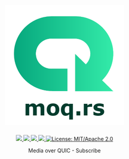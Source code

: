 <h1 align="center">
 <a href="https://moq.rs"><img src="https://raw.githubusercontent.com/moq-rs/moq-rs.github.io/master/res/moq-rs.png" alt="moq.rs"></a>
 <br>
</h1>
<p align="center">
 <a href="https://github.com/moq-rs/moq/actions">
  <img src="https://github.com/moq-rs/moq/workflows/cargo/badge.svg">
 </a>
 <a href="https://deps.rs/repo/github/moq-rs/moq">
  <img src="https://deps.rs/repo/github/moq-rs/moq/status.svg">
 </a>
 <a href="https://crates.io/crates/moqs">
  <img src="https://img.shields.io/crates/v/moqs.svg">
 </a>
 <a href="https://docs.rs/moqs">
  <img src="https://docs.rs/moqs/badge.svg">
 </a>
 <a href="https://doc.rust-lang.org/1.6.0/complement-project-faq.html#why-dual-mitasl2-license">
  <img src="https://img.shields.io/badge/license-MIT%2FApache--2.0-blue" alt="License: MIT/Apache 2.0">
 </a>
</p>
<p align="center">
 Media over QUIC - Subscribe
</p>

